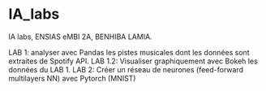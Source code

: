 # IA_labs
IA labs, ENSIAS eMBI 2A, BENHIBA LAMIA.

LAB 1: analyser avec Pandas les pistes musicales dont les données sont extraites de Spotify API.
LAB 1.2: Visualiser graphiquement avec Bokeh les données du LAB 1.
LAB 2: Créer un réseau de neurones (feed-forward multilayers NN) avec Pytorch (MNIST)
